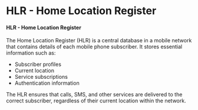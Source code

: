 # HLR - Home Location Register

#### HLR - Home Location Register

The Home Location Register (HLR) is a central database in a mobile network that contains details of each mobile phone subscriber. It stores essential information such as:

* Subscriber profiles
* Current location
* Service subscriptions
* Authentication information

The HLR ensures that calls, SMS, and other services are delivered to the correct subscriber, regardless of their current location within the network.
